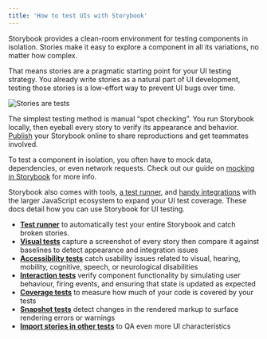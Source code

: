 ```yaml
---
title: 'How to test UIs with Storybook'
---
```


Storybook provides a clean-room environment for testing components in isolation. Stories make it easy to explore a component in all its variations, no matter how complex.

That means stories are a pragmatic starting point for your UI testing strategy. You already write stories as a natural part of UI development, testing those stories is a low-effort way to prevent UI bugs over time.

![Stories are tests](./stories-are-tests-cropped.gif)

The simplest testing method is manual “spot checking”. You run Storybook locally, then eyeball every story to verify its appearance and behavior. [Publish](../sharing/publish-storybook.md) your Storybook online to share reproductions and get teammates involved.

To test a component in isolation, you often have to mock data, dependencies, or even network requests. Check out our guide on [mocking in Storybook](../writing-stories/build-pages-with-storybook.md#mocking-connected-components) for more info.

Storybook also comes with tools, [a test runner](./test-runner.md), and [handy integrations](./importing-stories-in-tests.md) with the larger JavaScript ecosystem to expand your UI test coverage. These docs detail how you can use Storybook for UI testing.

- [**Test runner**](./test-runner.md) to automatically test your entire Storybook and catch broken stories.
- [**Visual tests**](./visual-testing.md) capture a screenshot of every story then compare it against baselines to detect appearance and integration issues
- [**Accessibility tests**](./accessibility-testing.md) catch usability issues related to visual, hearing, mobility, cognitive, speech, or neurological disabilities
- [**Interaction tests**](./interaction-testing.md) verify component functionality by simulating user behaviour, firing events, and ensuring that state is updated as expected
- [**Coverage tests**](./test-coverage.md) to measure how much of your code is covered by your tests
- [**Snapshot tests**](./snapshot-testing.md) detect changes in the rendered markup to surface rendering errors or warnings
- [**Import stories in other tests**](./importing-stories-in-tests.md) to QA even more UI characteristics
